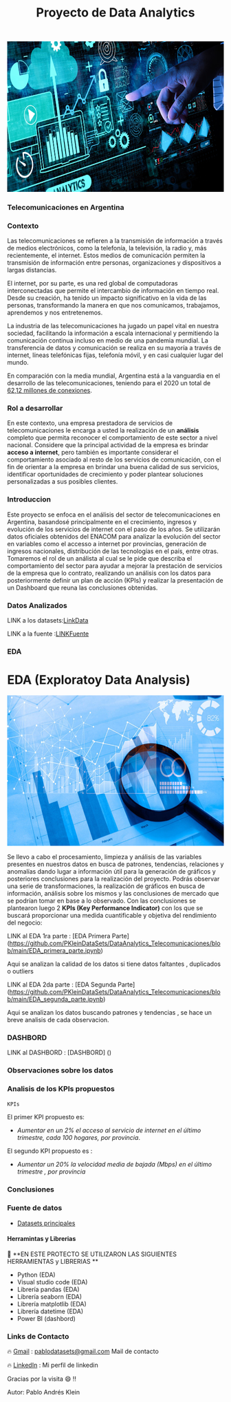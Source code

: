 # <h1 align="center"> Proyecto de Data Analytics </h1> <br>

<p align="center">
<img src="_src/images/img_analytics.jpg"  height=350>
</p>

### **Telecomunicaciones en Argentina**

### **Contexto**

Las telecomunicaciones se refieren a la transmisión de información a través de medios electrónicos, como la telefonía, la televisión, la radio y, más recientemente, el internet. Estos medios de comunicación permiten la transmisión de información entre personas, organizaciones y dispositivos a largas distancias.

El internet, por su parte, es una red global de computadoras interconectadas que permite el intercambio de información en tiempo real. Desde su creación, ha tenido un impacto significativo en la vida de las personas, transformando la manera en que nos comunicamos, trabajamos, aprendemos y nos entretenemos.

La industria de las telecomunicaciones ha jugado un papel vital en nuestra sociedad, facilitando la información a escala internacional y permitiendo la comunicación continua incluso en medio de una pandemia mundial. La transferencia de datos y comunicación se realiza en su mayoría a través de internet, líneas telefónicas fijas, telefonía móvil, y en casi cualquier lugar del mundo. 

En comparación con la media mundial, Argentina está a la vanguardia en el desarrollo de las telecomunicaciones, teniendo para el 2020 un total de [62,12 millones de conexiones](https://www.datosmundial.com/america/argentina/telecomunicacion.php). 


### **Rol a desarrollar**

En este contexto, una empresa prestadora de servicios de telecomunicaciones le encarga a usted la realización de un **análisis** completo que permita reconocer el comportamiento de este sector a nivel nacional. Considere que la principal actividad de la empresa es brindar **acceso a internet**, pero también es importante considerar el comportamiento asociado al resto de los servicios de comunicación, con el fin de orientar a la empresa en brindar una buena calidad de sus servicios, identificar oportunidades de crecimiento y poder plantear soluciones personalizadas a sus posibles clientes.

### **Introduccion**

Este proyecto se enfoca en el análisis del sector de telecomunicaciones en Argentina, basandosé principalmente en el crecimiento, ingresos y evolución de los servicios de internet con el paso de los años. Se utilizarán datos oficiales obtenidos del ENACOM para analizar la evolución del sector en variables como el accesso a internet por provincias, generación de ingresos nacionales, distribución de las tecnologías en el país, entre otras. 
Tomaremos el rol de un análista al cual se le pide que describa el comportamiento del sector para ayudar a mejorar la prestación de servicios de la empresa que lo 
contrato, realizando un análisis con los datos para posteriormente definir un plan de acción (KPIs) y realizar la presentación de un Dashboard que reuna las 
conclusiones obtenidas. 


### **Datos Analizados**

LINK a los datasets:[LinkData](https://github.com/PKleinDataSets/DataAnalytics_Telecomunicaciones/tree/main/Datasets_finales)

LINK a la fuente :[LINKFuente](https://datosabiertos.enacom.gob.ar/dashboards/20000/acceso-a-internet/)

### **EDA** 

# EDA (Exploratoy Data Analysis) <br>

<p align='center'>
<img src = "_src/images/img_EDA.jpg" height = 350>
<p>

Se llevo a cabo el procesamiento, limpieza y análisis de las variables presentes en nuestros datos en busca de patrones, tendencias, relaciones y anomalías dando
lugar a información útil para la generación de gráficos y posteriores conclusiones para la realización del proyecto. Podrás observar una serie de transformaciones, la realización de gráficos en busca de información, análisis sobre los mismos y las conclusiones de mercado que se podrían tomar en base a lo observado. Con las conclusiones se plantearon luego 2 **KPIs 
(Key Performance Indicator)** con los que se buscará proporcionar una medida cuantificable y objetiva del rendimiento del negocio: <br>

LINK al EDA 1ra parte : [EDA Primera Parte] (https://github.com/PKleinDataSets/DataAnalytics_Telecomunicaciones/blob/main/EDA_primera_parte.ipynb)

Aqui se analizan la calidad de los datos si tiene datos faltantes , duplicados o outliers

LINK al EDA 2da parte : [EDA Segunda Parte] (https://github.com/PKleinDataSets/DataAnalytics_Telecomunicaciones/blob/main/EDA_segunda_parte.ipynb)

Aqui se analizan los datos buscando patrones y tendencias , se hace un breve analisis de cada observacion.

### **DASHBORD**

LINK al DASHBORD : [DASHBORD] ()

### **Observaciones sobre los datos**


### **Analisis de los KPIs propuestos**

`KPIs`

El primer KPI propuesto es:
- *Aumentar en un 2% el acceso al servicio de internet en el último trimestre, cada 100 hogares, por provincia*.

El segundo KPI propuesto es :

- *Aumentar un 20% la velocidad media de bajada (Mbps) en el último trimestre , por provincia*

### **Conclusiones**


### **Fuente de datos**

- [Datasets principales](https://datosabiertos.enacom.gob.ar/dashboards/20000/acceso-a-internet/)


#### **Herramintas y Librerias** 

:wrench: **EN ESTE PROTECTO SE UTILIZARON LAS SIGUIENTES HERRAMIENTAS y LIBRERIAS **

- Python (EDA)
- Visual studio code (EDA)
- Librería pandas (EDA)
- Librería seaborn (EDA)
- Librería matplotlib (EDA)
- Librería datetime (EDA)
- Power BI (dashbord)

### **Links de Contacto** 


:fire: [Gmail](pablodatasets@gmail.com) : pablodatasets@gmail.com Mail de contacto

:fire: [LinkedIn](https://www.linkedin.com/in/pablo-andres-klein-a669551b1/) : Mi perfil de linkedin

Gracias por la visita :smile: :bangbang:

Autor: Pablo Andrés Klein